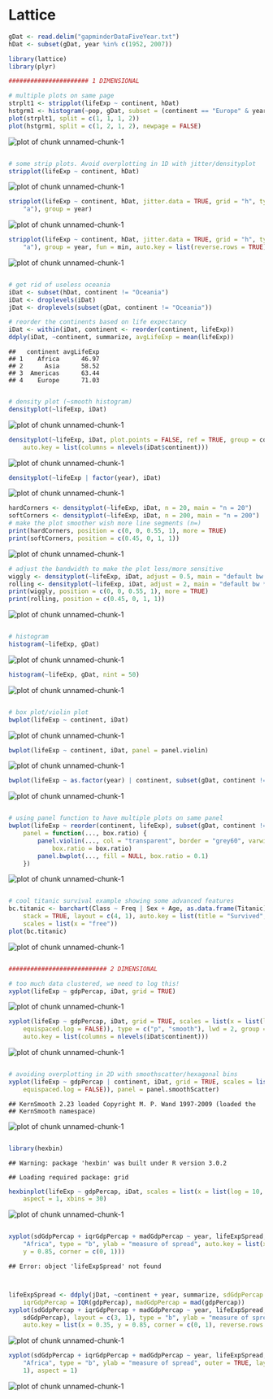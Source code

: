 Lattice
================

```r
gDat <- read.delim("gapminderDataFiveYear.txt")
hDat <- subset(gDat, year %in% c(1952, 2007))

library(lattice)
library(plyr)

###################### 1 DIMENSIONAL

# multiple plots on same page
strplt1 <- stripplot(lifeExp ~ continent, hDat)
hstgrm1 <- histogram(~pop, gDat, subset = (continent == "Europe" & year == 2007))
plot(strplt1, split = c(1, 1, 1, 2))
plot(hstgrm1, split = c(1, 2, 1, 2), newpage = FALSE)
```

![plot of chunk unnamed-chunk-1](figure/unnamed-chunk-11.png) 

```r

# some strip plots. Avoid overplotting in 1D with jitter/densityplot
stripplot(lifeExp ~ continent, hDat)
```

![plot of chunk unnamed-chunk-1](figure/unnamed-chunk-12.png) 

```r
stripplot(lifeExp ~ continent, hDat, jitter.data = TRUE, grid = "h", type = c("p", 
    "a"), group = year)
```

![plot of chunk unnamed-chunk-1](figure/unnamed-chunk-13.png) 

```r
stripplot(lifeExp ~ continent, hDat, jitter.data = TRUE, grid = "h", type = c("p", 
    "a"), group = year, fun = min, auto.key = list(reverse.rows = TRUE))
```

![plot of chunk unnamed-chunk-1](figure/unnamed-chunk-14.png) 

```r

# get rid of useless oceania
iDat <- subset(hDat, continent != "Oceania")
iDat <- droplevels(iDat)
jDat <- droplevels(subset(gDat, continent != "Oceania"))

# reorder the continents based on life expectancy
iDat <- within(iDat, continent <- reorder(continent, lifeExp))
ddply(iDat, ~continent, summarize, avgLifeExp = mean(lifeExp))
```

```
##   continent avgLifeExp
## 1    Africa      46.97
## 2      Asia      58.52
## 3  Americas      63.44
## 4    Europe      71.03
```

```r

# density plot (~smooth histogram)
densityplot(~lifeExp, iDat)
```

![plot of chunk unnamed-chunk-1](figure/unnamed-chunk-15.png) 

```r
densityplot(~lifeExp, iDat, plot.points = FALSE, ref = TRUE, group = continent, 
    auto.key = list(columns = nlevels(iDat$continent)))
```

![plot of chunk unnamed-chunk-1](figure/unnamed-chunk-16.png) 

```r
densityplot(~lifeExp | factor(year), iDat)
```

![plot of chunk unnamed-chunk-1](figure/unnamed-chunk-17.png) 

```r
hardCorners <- densityplot(~lifeExp, iDat, n = 20, main = "n = 20")
softCorners <- densityplot(~lifeExp, iDat, n = 200, main = "n = 200")
# make the plot smoother wish more line segments (n=)
print(hardCorners, position = c(0, 0, 0.55, 1), more = TRUE)
print(softCorners, position = c(0.45, 0, 1, 1))
```

![plot of chunk unnamed-chunk-1](figure/unnamed-chunk-18.png) 

```r
# adjust the bandwidth to make the plot less/more sensitive
wiggly <- densityplot(~lifeExp, iDat, adjust = 0.5, main = "default bw * 0.5")
rolling <- densityplot(~lifeExp, iDat, adjust = 2, main = "default bw * 2")
print(wiggly, position = c(0, 0, 0.55, 1), more = TRUE)
print(rolling, position = c(0.45, 0, 1, 1))
```

![plot of chunk unnamed-chunk-1](figure/unnamed-chunk-19.png) 

```r

# histogram
histogram(~lifeExp, gDat)
```

![plot of chunk unnamed-chunk-1](figure/unnamed-chunk-110.png) 

```r
histogram(~lifeExp, gDat, nint = 50)
```

![plot of chunk unnamed-chunk-1](figure/unnamed-chunk-111.png) 

```r

# box plot/violin plot
bwplot(lifeExp ~ continent, iDat)
```

![plot of chunk unnamed-chunk-1](figure/unnamed-chunk-112.png) 

```r
bwplot(lifeExp ~ continent, iDat, panel = panel.violin)
```

![plot of chunk unnamed-chunk-1](figure/unnamed-chunk-113.png) 

```r
bwplot(lifeExp ~ as.factor(year) | continent, subset(gDat, continent != "Oceania"))
```

![plot of chunk unnamed-chunk-1](figure/unnamed-chunk-114.png) 

```r

# using panel function to have multiple plots on same panel
bwplot(lifeExp ~ reorder(continent, lifeExp), subset(gDat, continent != "Oceania"), 
    panel = function(..., box.ratio) {
        panel.violin(..., col = "transparent", border = "grey60", varwidth = FALSE, 
            box.ratio = box.ratio)
        panel.bwplot(..., fill = NULL, box.ratio = 0.1)
    })
```

![plot of chunk unnamed-chunk-1](figure/unnamed-chunk-115.png) 

```r

# cool titanic survival example showing some advanced features
bc.titanic <- barchart(Class ~ Freq | Sex + Age, as.data.frame(Titanic), groups = Survived, 
    stack = TRUE, layout = c(4, 1), auto.key = list(title = "Survived", columns = 2), 
    scales = list(x = "free"))
plot(bc.titanic)
```

![plot of chunk unnamed-chunk-1](figure/unnamed-chunk-116.png) 

```r

########################### 2 DIMENSIONAL

# too much data clustered, we need to log this!
xyplot(lifeExp ~ gdpPercap, iDat, grid = TRUE)
```

![plot of chunk unnamed-chunk-1](figure/unnamed-chunk-117.png) 

```r
xyplot(lifeExp ~ gdpPercap, iDat, grid = TRUE, scales = list(x = list(log = 10, 
    equispaced.log = FALSE)), type = c("p", "smooth"), lwd = 2, group = continent, 
    auto.key = list(columns = nlevels(iDat$continent)))
```

![plot of chunk unnamed-chunk-1](figure/unnamed-chunk-118.png) 

```r

# avoiding overplotting in 2D with smoothscatter/hexagonal bins
xyplot(lifeExp ~ gdpPercap | continent, iDat, grid = TRUE, scales = list(x = list(log = 10, 
    equispaced.log = FALSE)), panel = panel.smoothScatter)
```

```
## KernSmooth 2.23 loaded Copyright M. P. Wand 1997-2009 (loaded the
## KernSmooth namespace)
```

![plot of chunk unnamed-chunk-1](figure/unnamed-chunk-119.png) 

```r

library(hexbin)
```

```
## Warning: package 'hexbin' was built under R version 3.0.2
```

```
## Loading required package: grid
```

```r
hexbinplot(lifeExp ~ gdpPercap, iDat, scales = list(x = list(log = 10, equispaced.log = FALSE)), 
    aspect = 1, xbins = 30)
```

![plot of chunk unnamed-chunk-1](figure/unnamed-chunk-120.png) 

```r

xyplot(sdGdpPercap + iqrGdpPercap + madGdpPercap ~ year, lifeExpSpread, subset = continent == 
    "Africa", type = "b", ylab = "measure of spread", auto.key = list(x = 0.07, 
    y = 0.85, corner = c(0, 1)))
```

```
## Error: object 'lifeExpSpread' not found
```

```r


lifeExpSpread <- ddply(jDat, ~continent + year, summarize, sdGdpPercap = sd(gdpPercap), 
    iqrGdpPercap = IQR(gdpPercap), madGdpPercap = mad(gdpPercap))
xyplot(sdGdpPercap + iqrGdpPercap + madGdpPercap ~ year, lifeExpSpread, group = reorder(continent, 
    sdGdpPercap), layout = c(3, 1), type = "b", ylab = "measure of spread", 
    auto.key = list(x = 0.35, y = 0.85, corner = c(0, 1), reverse.rows = TRUE))
```

![plot of chunk unnamed-chunk-1](figure/unnamed-chunk-121.png) 

```r
xyplot(sdGdpPercap + iqrGdpPercap + madGdpPercap ~ year, lifeExpSpread, subset = continent == 
    "Africa", type = "b", ylab = "measure of spread", outer = TRUE, layout = c(3, 
    1), aspect = 1)
```

![plot of chunk unnamed-chunk-1](figure/unnamed-chunk-122.png) 

